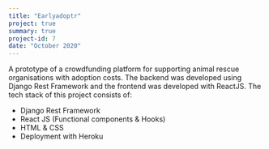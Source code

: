 ```yaml
---
title: "Earlyadoptr"
project: true
summary: true
project-id: 7
date: "October 2020"
---
```


A prototype of a crowdfunding platform for supporting animal rescue organisations with adoption costs.
The backend was developed using Django Rest Framework and the frontend was developed with ReactJS. The tech stack of this project consists of:
* Django Rest Framework
* React JS (Functional components & Hooks)
* HTML & CSS
* Deployment with Heroku